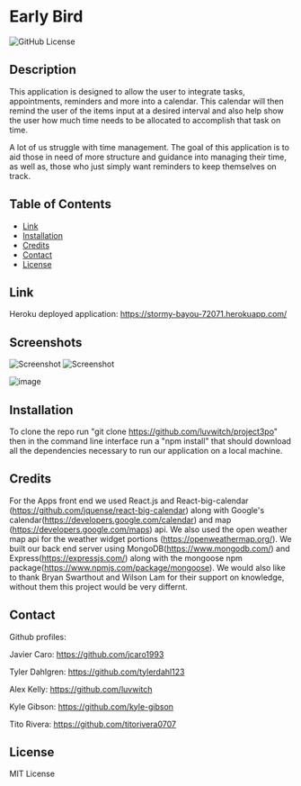 # Early Bird

![GitHub License](https://img.shields.io/badge/license-MIT-blue.svg)

## Description

This application is designed to allow the user to integrate tasks, appointments, reminders and more into 
a calendar. This calendar will then remind the user of the items input at a desired interval and also help
show the user how much time needs to be allocated to accomplish that task on time. 

A lot of us struggle with time management. The goal of this application is to aid those in need of more
structure and guidance into managing their time, as well as, those who just simply want reminders to keep
themselves on track. 


## Table of Contents

* [Link](#link)
* [Installation](#installation)
* [Credits](#credits)
* [Contact](#contact)
* [License](#license)

## Link

Heroku deployed application: https://stormy-bayou-72071.herokuapp.com/

## Screenshots

![Screenshot](./screenshot/home.png)
![Screenshot](./screenshot/calendar.png)

![image](./screenshot/toDo.png)



## Installation
To clone the repo run  "git clone https://github.com/luvwitch/project3po" then in the command line interface run a "npm install" that should download all the dependencies necessary to run our application on a local machine. 


## Credits
For the Apps front end we used React.js and React-big-calendar (https://github.com/jquense/react-big-calendar) along with Google's calendar(https://developers.google.com/calendar) and map (https://developers.google.com/maps) api. We also used the open weather map api for the weather widget portions (https://openweathermap.org/). We built our back end server using MongoDB(https://www.mongodb.com/) and Express(https://expressjs.com/) along with the mongoose npm package(https://www.npmjs.com/package/mongoose).  We would also like to thank Bryan Swarthout and Wilson Lam for their support on knowledge, without them this project would be very differnt. 

## Contact

Github profiles:

Javier Caro: https://github.com/jcaro1993

Tyler Dahlgren: https://github.com/tylerdahl123

Alex Kelly: https://github.com/luvwitch

Kyle Gibson: https://github.com/kyle-gibson

Tito Rivera: https://github.com/titorivera0707

## License

MIT License
